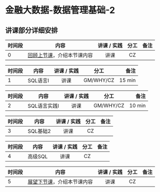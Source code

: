 # 金融大数据-数据管理基础-2

## 讲课部分详细安排

|  时间段   |  内容    |   讲课 / 实践   |  分工  |    备注   |
| :---     |   :----:    |   :----:    |    :----:    |       ---: |
|    0     | [回顾上节课](3-FBD.md)，介绍本节课内容     |  讲课    |     CZ     |         |


| 时间段    |  内容    | 讲课 / 实践     |  分工  |备注       |
| :---      |   :----:    |   :----:    |    :----:    |       ---: |
|    1     | SQL语言I   |  讲课   |    GM/WHY/CZ     |    15 min    |


| 时间段    |  内容    | 讲课 / 实践     |  分工  |备注       |
| :---      |   :----:    |   :----:    |    :----:    |       ---: |
|    2     | SQL语言实践I   |  讲课   |    GM/WHY/CZ     |    10 min    |


|  时间段   |  内容    |   讲课 / 实践   |  分工  |    备注   |
| :---     |   :----:    |   :----:    |    :----:    |       ---: |
|   3     |  SQL基础2   |    讲课     |     CZ      |          |


|  时间段   |  内容    |   讲课 / 实践   |  分工  |    备注   |
| :---     |   :----:    |   :----:    |    :----:    |       ---: |
|   4     |  高级SQL  |    讲课     |     CZ      |          |


|时间段     |  内容    | 讲课 / 实践     |  分工  |备注       |
| :---      |   :----:    |   :----:    |    :----:    |       ---: |
|   5      | [展望下节课](5-FBD.md)，介绍本节课内容     |  讲课    |     CZ     |         |
